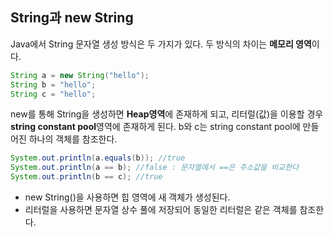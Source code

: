 ## String과 new String

Java에서 String 문자열 생성 방식은 두 가지가 있다.
두 방식의 차이는 **메모리 영역**이다.

```java
String a = new String("hello");
String b = "hello";
String c = "hello";
```

new를 통해 String을 생성하면 **Heap영역**에 존재하게 되고, 리터럴(값)을 이용할 경우 **string constant pool**영역에 존재하게 된다.
b와 c는 string constant pool에 만들어진 하나의 객체를 참조한다. 

```java
System.out.println(a.equals(b)); //true
System.out.println(a == b); //false : 문자열에서 ==은 주소값을 비교한다
System.out.println(b == c); //true
```

- new String()을 사용하면 힙 영역에 새 객체가 생성된다.
- 리터럴을 사용하면 문자열 상수 풀에 저장되어 동일한 리터럴은 같은 객체를 참조한다.
